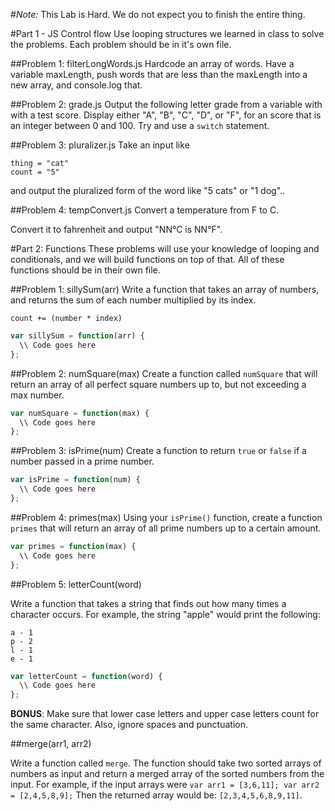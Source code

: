 #*Note:* This Lab is Hard. We do not expect you to finish the entire thing.

#Part 1 - JS Control flow
Use looping structures we learned in class to solve the problems. Each problem should be in it's own file.

##Problem 1: filterLongWords.js
Hardcode an array of words. Have a variable maxLength, push words that are less than the maxLength into a new array, and console.log that.


##Problem 2: grade.js
Output the following letter grade from a variable with with a test score. Display either "A", "B", "C", "D", or "F", for an score that is an integer between 0 and 100. Try and use a `switch` statement.


##Problem 3: pluralizer.js
Take an input like

```
thing = "cat"
count = "5"
```
and output the pluralized form of the word like "5 cats" or "1 dog"..

##Problem 4: tempConvert.js
Convert a temperature from F to C.

Convert it to fahrenheit and output "NN°C is NN°F".

#Part 2: Functions
These problems will use your knowledge of looping and conditionals, and we will build functions on top of that. All of these functions should be in their own file.


##Problem 1: sillySum(arr)
Write a function that takes an array of numbers, and returns the sum of each number multiplied by its index. 

`count += (number * index)`

```js
var sillySum = function(arr) {
  \\ Code goes here
};
```

##Problem 2: numSquare(max)
Create a function called `numSquare` that will return an array of all perfect square numbers up to, but not exceeding a max number.

```js
var numSquare = function(max) {
  \\ Code goes here
};
```

##Problem 3: isPrime(num)
Create a function to return `true` or `false` if a number passed in a prime number.

```js
var isPrime = function(num) {
  \\ Code goes here
};
```

##Problem 4: primes(max)
Using your `isPrime()` function, create a function `primes` that will return an array of all prime numbers up to a certain amount.

```js
var primes = function(max) {
  \\ Code goes here
};
```

##Problem 5: letterCount(word)

Write a function that takes a string that finds out how many times a character occurs.  For example, the string "apple" would print the following:

```
a - 1
p - 2
l - 1
e - 1
```

```js
var letterCount = function(word) {
  \\ Code goes here
};
```

__BONUS__: Make sure that lower case letters and upper case letters count for the same character.  Also, ignore spaces and punctuation.

##merge(arr1, arr2)

Write a function called ```merge```.  The function should take two sorted arrays of numbers as input and return a merged array of the sorted numbers from the input.  For example, if the input arrays were `var arr1 = [3,6,11]; var arr2 = [2,4,5,8,9];`  Then the returned array would be: `[2,3,4,5,6,8,9,11]`.

